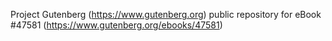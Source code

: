 Project Gutenberg (https://www.gutenberg.org) public repository for eBook #47581 (https://www.gutenberg.org/ebooks/47581)
